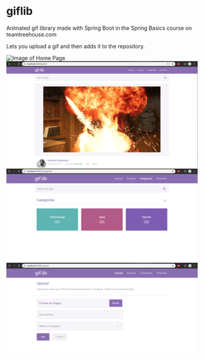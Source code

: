 # giflib
Animated gif library made with Spring Boot in the Spring Basics course on teamtreehouse.com

Lets you upload a gif and then adds it to the repository.


![Image of Home Page](/homepageGIFLib.png)
![Image of Details Page](/Images/gidDetails.png)
![Image of Categories Page](/Images/genres.png)
![Image of Upload Page](/Images/uploadgif.png)
